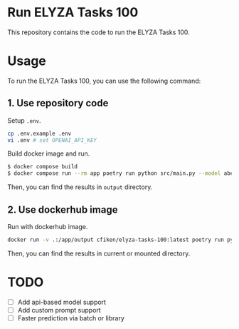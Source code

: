 # Run ELYZA Tasks 100

This repository contains the code to run the ELYZA Tasks 100.

# Usage

To run the ELYZA Tasks 100, you can use the following command:

## 1. Use repository code

Setup `.env`.

```sh
cp .env.example .env
vi .env # set OPENAI_API_KEY
```

Build docker image and run.

```sh
$ docker compose build
$ docker compose run --rm app poetry run python src/main.py --model abeja/ABEJA-Qwen2.5-32b-Japanese-v0.1 --judge_model gpt-4o
```

Then, you can find the results in `output` directory.

## 2. Use dockerhub image

Run with dockerhub image.

```sh
docker run -v .:/app/output cfiken/elyza-tasks-100:latest poetry run python src/main.py --model abeja/ABEJA-Qwen2.5-32b-Japanese-v0.1 --judge_model gpt-4o
```

Then, you can find the results in current or mounted directory.

# TODO

- [ ] Add api-based model support
- [ ] Add custom prompt support
- [ ] Faster prediction via batch or library
